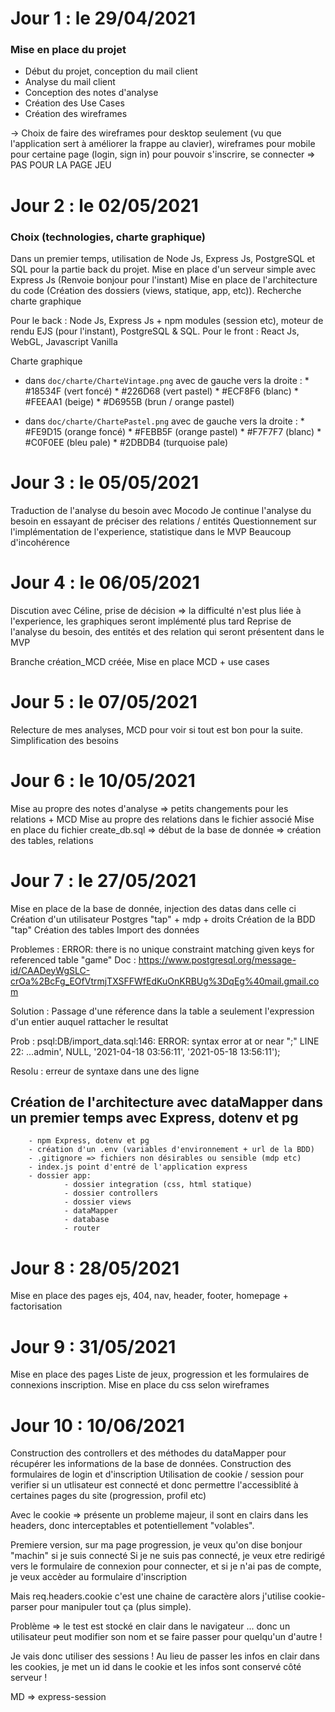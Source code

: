 # Jour 1 : le 29/04/2021

### Mise en place du projet

- Début du projet, conception du mail client
- Analyse du mail client 
- Conception des notes d'analyse 
- Création des Use Cases 
- Création des wireframes

-> Choix de faire des wireframes pour desktop seulement (vu que l'application sert à améliorer la frappe au clavier), wireframes pour mobile pour certaine page (login, sign in) pour pouvoir s'inscrire, se connecter => PAS POUR LA PAGE JEU

# Jour 2 : le 02/05/2021

### Choix (technologies, charte graphique)

Dans un premier temps, utilisation de Node Js, Express Js, PostgreSQL et SQL pour la partie back du projet.
Mise en place d'un serveur simple avec Express Js (Renvoie bonjour pour l'instant)
Mise en place de l'architecture du code (Création des dossiers (views, statique, app, etc)).
Recherche charte graphique

Pour le back : Node Js, Express Js + npm modules (session etc), moteur de rendu EJS (pour l'instant), PostgreSQL & SQL.
Pour le front : React Js, WebGL, Javascript Vanilla 

Charte graphique

- dans `doc/charte/CharteVintage.png` avec de gauche vers la droite :
        * #18534F (vert foncé)
        * #226D68 (vert pastel)
        * #ECF8F6 (blanc)
        * #FEEAA1 (beige)
        * #D6955B (brun / orange pastel)
    
- dans `doc/charte/ChartePastel.png` avec de gauche vers la droite :
        * #FE9D15 (orange foncé)
        * #FEBB5F (orange pastel)
        * #F7F7F7 (blanc)
        * #C0F0EE (bleu pale)
        * #2DBDB4 (turquoise pale)

# Jour 3 : le 05/05/2021

Traduction de l'analyse du besoin avec Mocodo
Je continue l'analyse du besoin en essayant de préciser des relations / entités
Questionnement sur l'implémentation de l'experience, statistique dans le MVP
Beaucoup d'incohérence

# Jour 4 : le 06/05/2021

Discution avec Céline, prise de décision => la difficulté n'est plus liée à l'experience, les graphiques seront implémenté plus tard
Reprise de l'analyse du besoin, des entités et des relation qui seront présentent dans le MVP

Branche création_MCD créée, Mise en place MCD + use cases

# Jour 5 : le 07/05/2021

Relecture de mes analyses, MCD pour voir si tout est bon pour la suite.
Simplification des besoins

# Jour 6 : le 10/05/2021

Mise au propre des notes d'analyse => petits changements pour les relations + MCD
Mise au propre des relations dans le fichier associé
Mise en place du fichier create_db.sql => début de la base de donnée => création des tables, relations

# Jour 7 : le 27/05/2021

Mise en place de la base de donnée, injection des datas dans celle ci
Création d'un utilisateur Postgres "tap" + mdp + droits
Création de la BDD "tap" 
Création des tables
Import des données

Problemes : ERROR:  there is no unique constraint matching given keys for referenced table "game"
Doc :
        https://www.postgresql.org/message-id/CAADeyWgSLC-crOa%2BcFg_EOfVtrmjTXSFFWfEdKuOnKRBUg%3DqEg%40mail.gmail.com

Solution : Passage d'une réference dans la table a seulement l'expression d'un entier auquel rattacher le resultat

Prob : psql:DB/import_data.sql:146: ERROR:  syntax error at or near ";"
LINE 22: ...admin', NULL, '2021-04-18 03:56:11', '2021-05-18 13:56:11');

Resolu : erreur de syntaxe dans une des ligne

## Création de l'architecture avec dataMapper dans un premier temps avec Express, dotenv et pg

        - npm Express, dotenv et pg
        - création d'un .env (variables d'environnement + url de la BDD)
        - .gitignore => fichiers non désirables ou sensible (mdp etc)
        - index.js point d'entré de l'application express
        - dossier app: 
                - dossier integration (css, html statique)
                - dossier controllers
                - dossier views
                - dataMapper
                - database
                - router

# Jour 8 : 28/05/2021

Mise en place des pages ejs, 404, nav, header, footer, homepage + factorisation

# Jour 9 : 31/05/2021

Mise en place des pages Liste de jeux, progression et les formulaires de connexions inscription.
Mise en place du css selon wireframes

# Jour 10 : 10/06/2021

Construction des controllers et des méthodes du dataMapper pour récupérer les informations de la base de données.
Construction des formulaires de login et d'inscription
Utilisation de cookie / session pour verifier si un utlisateur est connecté et donc permettre l'accessiblité à certaines pages du site (progression, profil etc)

Avec le cookie => présente un probleme majeur, il sont en clairs dans les headers, donc interceptables et potentiellement "volables".

Premiere version, sur ma page progression, je veux qu'on dise bonjour "machin" si je suis connecté
Si je ne suis pas connecté, je veux etre redirigé vers le formulaire de connexion pour connecter, et si je n'ai pas de compte, je veux accèder au formulaire d'inscription 

Mais req.headers.cookie c'est une chaine de caractère alors j'utilise cookie-parser pour manipuler tout ça (plus simple).

Problème => le test est stocké en clair dans le navigateur ... donc un utilisateur peut modifier son nom et se faire passer pour quelqu'un d'autre ! 

Je vais donc utiliser des sessions !
Au lieu de passer les infos en clair dans les cookies, je met un id dans le cookie et les infos sont conservé côté serveur !

MD => express-session 